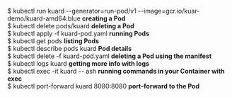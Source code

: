 $ kubectl run kuard --generator=run-pod/v1 --image=gcr.io/kuar-demo/kuard-amd64:blue **creating a Pod**  
$ kubectl delete pods/kuard **deleting a Pod**  
$ kubectl apply -f kuard-pod.yaml **running Pods**  
$ kubectl get pods **listing Pods**  
$ kubectl describe pods kuard **Pod details**  
$ kubectl delete -f kuard-pod.yaml **deleting a Pod using the manifest**  
$ kubectl logs kuard **getting more info with logs**  
$ kubectl exec -it kuard -- ash **running commands in your Container with exec**  
$ kubectl port-forward kuard 8080:8080 **port-forward to the Pod**  

